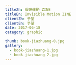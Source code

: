 ```yaml
---
titleZh: 假裝運動 ZINE
titleEn: Invisible Motion ZINE
clientZh: 予望
clientEn: 予望
date: 2017-06-18
category: graphic

thumb: book-jiazhuang-0.jpg
gallery:
  - book-jiazhuang-1.jpg
  - book-jiazhuang-2.jpg
---
```

